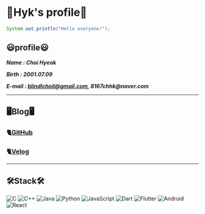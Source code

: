 # 🏡Hyk's profile🏡

```java
System.out.println("Hello everyone!");
```

## 😃**profile**😃

**_Name : Choi Hyeok_**

**_Birth : 2001.07.09_**

**_E-mail : blindlchoil@gmail.com, 8167chhk@naver.com_**

---

## **🖥️Blog🖥️**

### 🐈[GitHub](https://github.com/choi-hyk/choi-hyk)

### 🐈[Velog](https://velog.io/@choi-hyk/posts)

---

## **🛠️Stack🛠️**

![C](https://img.shields.io/badge/c-%2300599C.svg?style=for-the-badge&logo=c&logoColor=white)
![C++](https://img.shields.io/badge/c++-%2300599C.svg?style=for-the-badge&logo=c%2B%2B&logoColor=white)
![Java](https://img.shields.io/badge/java-%23ED8B00.svg?style=for-the-badge&logo=openjdk&logoColor=white)
![Python](https://img.shields.io/badge/python-3670A0?style=for-the-badge&logo=python&logoColor=ffdd54)
![JavaScript](https://img.shields.io/badge/JavaScript-F7DF1E.svg?&style=for-the-badge&logo=JavaScript&logoColor=white)
![Dart](https://img.shields.io/badge/Dart-0175C2.svg?&style=for-the-badge&logo=Dart&logoColor=white)
![Flutter](https://img.shields.io/badge/Flutter-02569B.svg?&style=for-the-badge&logo=Flutter&logoColor=white)
![Android](https://img.shields.io/badge/Android-3DDC84.svg?&style=for-the-badge&logo=Android&logoColor=black)
![React](https://img.shields.io/badge/React-%2300599C.svg?&style=for-the-badge&logo=React&logoColor=black)
